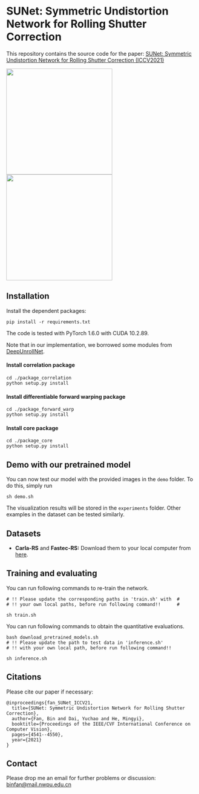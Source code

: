 # SUNet: Symmetric Undistortion Network for Rolling Shutter Correction

This repository contains the source code for the paper: [SUNet: Symmetric Undistortion Network for Rolling Shutter Correction (ICCV2021)](http://openaccess.thecvf.com/content/ICCV2021/papers/Fan_SUNet_Symmetric_Undistortion_Network_for_Rolling_Shutter_Correction_ICCV_2021_paper.pdf)

<img src="result_demo/rs.gif" height="280px"/> <img src="result_demo/our.gif" height="280px"/>

## Installation
Install the dependent packages:
```
pip install -r requirements.txt
```
The code is tested with PyTorch 1.6.0 with CUDA 10.2.89.

Note that in our implementation, we borrowed some modules from [DeepUnrollNet](https://github.com/ethliup/DeepUnrollNet).

#### Install correlation package
```
cd ./package_correlation
python setup.py install
```
#### Install differentiable forward warping package
```
cd ./package_forward_warp
python setup.py install
```
#### Install core package
```
cd ./package_core
python setup.py install
```
## Demo with our pretrained model
You can now test our model with the provided images in the `demo` folder. 
To do this, simply run
```
sh demo.sh
```
The visualization results will be stored in the `experiments` folder. Other examples in the dataset can be tested similarly.

## Datasets
- **Carla-RS** and **Fastec-RS:** Download them to your local computer from [here](https://github.com/ethliup/DeepUnrollNet).

## Training and evaluating
You can run following commands to re-train the network.
```
# !! Please update the corresponding paths in 'train.sh' with  #
# !! your own local paths, before run following command!!      #

sh train.sh
```

You can run following commands to obtain the quantitative evaluations.
```
bash download_pretrained_models.sh
# !! Please update the path to test data in 'inference.sh'
# !! with your own local path, before run following command!!

sh inference.sh
```

## Citations
Please cite our paper if necessary:
```
@inproceedings{fan_SUNet_ICCV21,
  title={SUNet: Symmetric Undistortion Network for Rolling Shutter Correction},
  author={Fan, Bin and Dai, Yuchao and He, Mingyi},
  booktitle={Proceedings of the IEEE/CVF International Conference on Computer Vision},
  pages={4541--4550},
  year={2021}
}
```

## Contact
Please drop me an email for further problems or discussion: binfan@mail.nwpu.edu.cn
